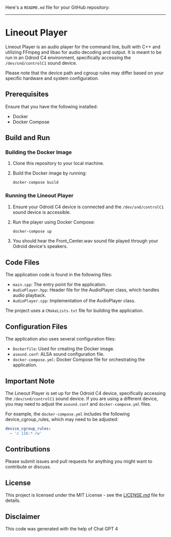 Here's a `README.md` file for your GitHub repository:

---

# Lineout Player

Lineout Player is an audio player for the command line, built with C++ and utilizing FFmpeg and libao for audio decoding and output. It is meant to be run in an Odroid C4 environment, specifically accessing the `/dev/snd/controlC1` sound device. 

Please note that the device path and cgroup rules may differ based on your specific hardware and system configuration.

## Prerequisites

Ensure that you have the following installed:

- Docker
- Docker Compose

## Build and Run

### Building the Docker Image

1. Clone this repository to your local machine.

2. Build the Docker image by running:

    ```bash
    docker-compose build
    ```

### Running the Lineout Player

1. Ensure your Odroid C4 device is connected and the `/dev/snd/controlC1` sound device is accessible.

2. Run the player using Docker Compose:

    ```bash
    docker-compose up
    ```

3. You should hear the Front_Center.wav sound file played through your Odroid device's speakers.

## Code Files

The application code is found in the following files:

- `main.cpp`: The entry point for the application.
- `AudioPlayer.hpp`: Header file for the AudioPlayer class, which handles audio playback.
- `AudioPlayer.cpp`: Implementation of the AudioPlayer class.

The project uses a `CMakeLists.txt` file for building the application.

## Configuration Files

The application also uses several configuration files:

- `Dockerfile`: Used for creating the Docker image.
- `asound.conf`: ALSA sound configuration file.
- `docker-compose.yml`: Docker Compose file for orchestrating the application.

## Important Note

The Lineout Player is set up for the Odroid C4 device, specifically accessing the `/dev/snd/controlC1` sound device. If you are using a different device, you may need to adjust the `asound.conf` and `docker-compose.yml` files.

For example, the `docker-compose.yml` includes the following device_cgroup_rules, which may need to be adjusted:

```yaml
device_cgroup_rules:
  - 'c 116:* rw'
```

## Contributions

Please submit issues and pull requests for anything you might want to contribute or discuss.

## License

This project is licensed under the MIT License - see the [LICENSE.md](LICENSE.md) file for details.

## Disclaimer

This code was generated with the help of Chat GPT 4
